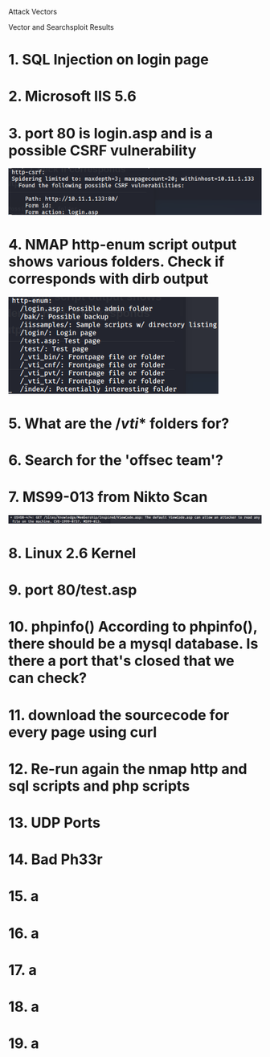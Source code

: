 Attack Vectors

Vector and Searchsploit Results

# 1. SQL Injection on login page

# 2. Microsoft IIS 5.6

# 3. port 80 is login.asp and is a possible CSRF vulnerability
![dfffea074ec828ed41717cefbef86bb9.png](../../../_resources/1652fd42b824450a9fb5fcdc783f1769.png)

# 4. NMAP http-enum script output shows various folders. Check if corresponds with dirb output
![5a6b6bd055fbafe751d8376a9851a234.png](../../../_resources/629e61e9c97144faa030d333a67c777c.png)

# 5. What are the /_vti_* folders for?

# 6. Search for the 'offsec team'?

# 7. MS99-013 from Nikto Scan
![60ea3925eea7e0f4d6e2e5a669b06902.png](../../../_resources/c216af70e97c4bceb12c8aff368a7276.png)

# 8. Linux 2.6 Kernel

# 9. port 80/test.asp

# 10. phpinfo() According to phpinfo(), there should be a mysql database. Is there a port that's closed that we can check? 

# 11. download the sourcecode for every page using curl

# 12. Re-run again the nmap http and sql scripts and php scripts

# 13. UDP Ports
# 14. Bad Ph33r
# 15. a
# 16. a
# 17. a
# 18. a
# 19. a